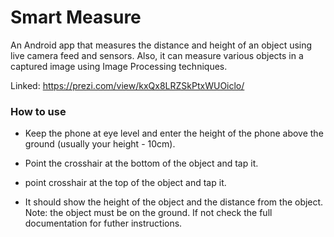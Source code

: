 # Smart Measure
An Android app that measures the distance and height of an object using live camera
feed and sensors. Also, it can measure various objects in a captured image using Image
Processing techniques.

Linked: https://prezi.com/view/kxQx8LRZSkPtxWUOiclo/

### How to use
- Keep the phone at eye level and enter the height of the phone above the ground (usually your height - 10cm).

- Point the crosshair at the bottom of the object and tap it.

- point crosshair at the top of the object and tap it.

- It should show the height of the object and the distance from the object.
Note: the object must be on the ground. If not check the full documentation for futher instructions.
